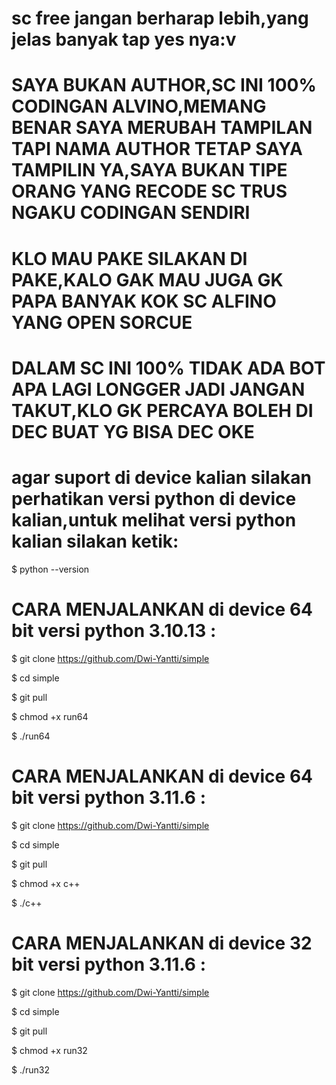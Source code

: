 # sc free jangan berharap lebih,yang jelas banyak tap yes nya:v

# SAYA BUKAN AUTHOR,SC INI 100% CODINGAN ALVINO,MEMANG BENAR SAYA MERUBAH TAMPILAN TAPI NAMA AUTHOR TETAP SAYA TAMPILIN YA,SAYA BUKAN TIPE ORANG YANG RECODE SC TRUS NGAKU CODINGAN SENDIRI
# KLO MAU PAKE SILAKAN DI PAKE,KALO GAK MAU JUGA GK PAPA BANYAK KOK SC ALFINO YANG OPEN SORCUE
# DALAM SC INI 100% TIDAK ADA BOT APA LAGI LONGGER JADI JANGAN TAKUT,KLO GK PERCAYA BOLEH DI DEC BUAT YG BISA DEC OKE

# agar suport di device kalian silakan perhatikan versi python di device kalian,untuk melihat versi python kalian silakan ketik:
$ python --version

# CARA MENJALANKAN di device 64 bit versi python 3.10.13  :

$ git clone https://github.com/Dwi-Yantti/simple

$ cd simple

$ git pull

$ chmod +x run64

$ ./run64

# CARA MENJALANKAN di device 64 bit versi python 3.11.6  :

$ git clone https://github.com/Dwi-Yantti/simple

$ cd simple

$ git pull

$ chmod +x c++

$ ./c++

# CARA MENJALANKAN di device 32 bit versi python 3.11.6   :

$ git clone https://github.com/Dwi-Yantti/simple

$ cd simple

$ git pull

$ chmod +x run32

$ ./run32
